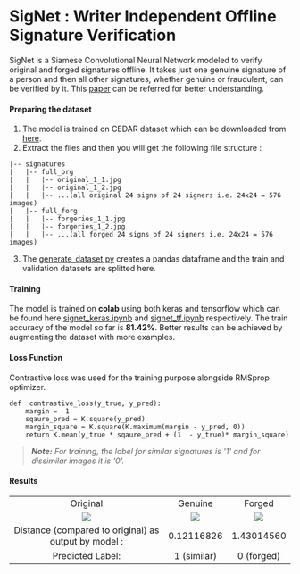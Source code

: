 # SigNet : Writer Independent Offline Signature Verification
SigNet is a Siamese Convolutional Neural Network modeled to verify original and forged signatures offline. It takes just one genuine signature of a person and then all other signatures, whether genuine or fraudulent, can be verified by it. This [paper](https://arxiv.org/abs/1707.02131) can be referred for better understanding.

#### Preparing the dataset
1. The model is trained on CEDAR dataset which can be downloaded from [here](http://www.cedar.buffalo.edu/NIJ/data/signatures.rar).
2. Extract the files and then you will get the following file structure :
```
|-- signatures
|	|-- full_org
|	|	|-- original_1_1.jpg
|	|	|-- original_1_2.jpg
|	|	|-- ...(all original 24 signs of 24 signers i.e. 24x24 = 576 images)
|	|-- full_forg
|	|	|-- forgeries_1_1.jpg
|	|	|-- forgeries_1_2.jpg
|	|	|-- ...(all forged 24 signs of 24 signers i.e. 24x24 = 576 images)
```
3. The [generate_dataset.py](https://github.com/Amanymous/SigNet/blob/master/generate_dataset.py) creates a pandas dataframe and the train and validation datasets are splitted here.


#### Training
The model is trained on **colab** using both keras and tensorflow which can be found here [signet_keras.ipynb](https://github.com/Amanymous/SigNet/blob/master/signet_keras.ipynb) and [signet_tf.ipynb](https://github.com/Amanymous/SigNet/blob/master/signet_tf.ipynb) respectively. The train accuracy of the model so far is **81.42%**. Better results can be achieved by augmenting the dataset with more examples.

#### Loss Function
Contrastive loss was used for the training purpose alongside RMSprop optimizer.
```
def  contrastive_loss(y_true, y_pred):
	margin =  1
	sqaure_pred = K.square(y_pred)
	margin_square = K.square(K.maximum(margin - y_pred, 0))
	return K.mean(y_true * sqaure_pred + (1  - y_true)* margin_square)
```
> ***Note:** For training, the label for similar signatures is '1' and for dissimilar images it is '0'.*

#### Results
| | | |
|:-------------------------:|:-------------------------:|:-------------------------:|
| Original | Genuine | Forged |
|<img src="https://github.com/Amanymous/SigNet/blob/master/Test%20Images/org.png"> |  <img src="https://github.com/Amanymous/SigNet/blob/master/Test%20Images/org_1.png">  |<img src="https://github.com/Amanymous/SigNet/blob/master/Test%20Images/forg.png"> |
Distance (compared to original) as output by model : | 0.12116826 | 1.43014560 |
Predicted Label:| 1 (similar)  | 0 (forged) |
